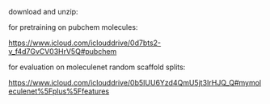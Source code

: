 download and unzip: 

for pretraining on pubchem molecules:

https://www.icloud.com/iclouddrive/0d7bts2-v_f4d7GvCV03HrV5Q#pubchem

for evaluation on moleculenet random scaffold splits:

https://www.icloud.com/iclouddrive/0b5IUU6Yzd4QmU5jt3IrHJQ_Q#mymoleculenet%5Fplus%5Ffeatures





